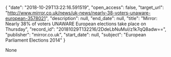 {
  "date": "2018-10-29T13:22:16.591519", 
  "open_access": false, 
  "target_url": "http://www.mirror.co.uk/news/uk-news/nearly-38-voters-unaware-european-3578021", 
  "description": null, 
  "end_date": null, 
  "title": "Mirror: Nearly 38% of voters UNAWARE European elections take place on Thursday", 
  "record_id": "20181029T132216/2DdeLbNuMuI/z1k7qQ8adw==", 
  "publisher": "mirror.co.uk", 
  "start_date": null, 
  "subject": "European Parliament Elections 2014"
}

None